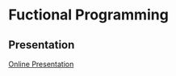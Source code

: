 # Fuctional Programming

## Presentation
[Online Presentation](https://gitpitch.com/KevinFu/functional-programming)
